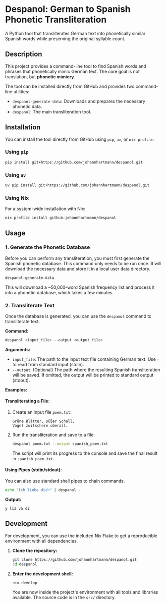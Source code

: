 # Despanol: German to Spanish Phonetic Transliteration

A Python tool that transliterates German text into phonetically similar Spanish words while preserving the original syllable count.

## Description

This project provides a command-line tool to find Spanish words and phrases that phonetically mimic German text. The core goal is not translation, but **phonetic mimicry**.

The tool can be installed directly from GitHub and provides two command-line utilities:
*   `despanol-generate-data`: Downloads and prepares the necessary phonetic data.
*   `despanol`: The main transliteration tool.

## Installation

You can install the tool directly from GitHub using `pip`, `uv`, or `nix profile`.

### Using `pip`
```bash
pip install git+https://github.com/johannhartmann/despanol.git
```

### Using `uv`
```bash
uv pip install git+https://github.com/johannhartmann/despanol.git
```

### Using Nix
For a system-wide installation with Nix:
```bash
nix profile install github:johannhartmann/despanol
```

## Usage

### 1. Generate the Phonetic Database

Before you can perform any transliteration, you must first generate the Spanish phonetic database. This command only needs to be run once. It will download the necessary data and store it in a local user data directory.

```bash
despanol-generate-data
```
This will download a ~50,000-word Spanish frequency list and process it into a phonetic database, which takes a few minutes.

### 2. Transliterate Text

Once the database is generated, you can use the `despanol` command to transliterate text.

**Command:**
```bash
despanol <input_file> --output <output_file>
```

**Arguments:**
*   `input_file`: The path to the input text file containing German text. Use `-` to read from standard input (stdin).
*   `--output`: (Optional) The path where the resulting Spanish transliteration will be saved. If omitted, the output will be printed to standard output (stdout).

**Examples:**

#### Transliterating a File:
1.  Create an input file `poem.txt`:
    ```
    Grüne Blätter, süßer Schall,
    Vögel zwitschern überall.
    ```

2.  Run the transliteration and save to a file:
    ```bash
    despanol poem.txt --output spanish_poem.txt
    ```
    The script will print its progress to the console and save the final result in `spanish_poem.txt`.

#### Using Pipes (stdin/stdout):
You can also use standard shell pipes to chain commands.

```bash
echo "Ich liebe dich" | despanol -
```
**Output:**
```
y liz va di
```

## Development

For development, you can use the included Nix Flake to get a reproducible environment with all dependencies.

1.  **Clone the repository:**
    ```bash
    git clone https://github.com/johannhartmann/despanol.git
    cd despanol
    ```

2.  **Enter the development shell:**
    ```bash
    nix develop
    ```
    You are now inside the project's environment with all tools and libraries available. The source code is in the `src/` directory.